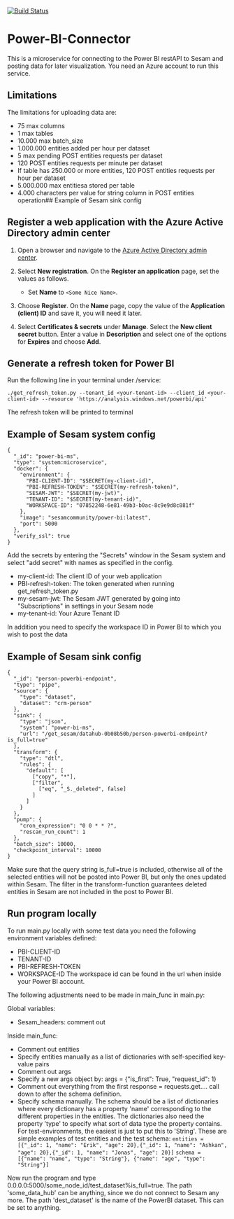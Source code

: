 [![Build Status](https://travis-ci.org/sesam-community/power-bi.svg?branch=master)](https://travis-ci.org/sesam-community/power-bi)

# Power-BI-Connector

This is a microservice for connecting to the Power BI restAPI to Sesam and posting data for later visualization.
You need an Azure account to run this service.

## Limitations
The limitations for uploading data are:
 * 75 max columns
 * 1 max tables
 * 10.000 max batch_size
 * 1.000.000 entities added per hour per dataset
 * 5 max pending POST entities requests per dataset
 * 120 POST entities requests per minute per dataset
 * If table has 250.000 or more entities, 120 POST entities requests per hour per dataset
 * 5.000.000 max entitiesa stored per table
 * 4.000 characters per value for string column in POST entities operation## Example of Sesam sink config

## Register a web application with the Azure Active Directory admin center

1. Open a browser and navigate to the [Azure Active Directory admin center](https://aad.portal.azure.com).

2. Select **New registration**. On the **Register an application** page, set the values as follows.

    - Set **Name** to `<Some Nice Name>`.

3. Choose **Register**. On the **Name** page, copy the value of the **Application (client) ID** and save it, you will need it later.

4. Select **Certificates & secrets** under **Manage**. Select the **New client secret** button. Enter a value in **Description** and select one of the options for **Expires** and choose **Add**.

## Generate a refresh token for Power BI
Run the following line in your terminal under /service:
```
./get_refresh_token.py --tenant_id <your-tenant-id> --client_id <your-client-id> --resource 'https://analysis.windows.net/powerbi/api' 
```
The refresh token will be printed to terminal

## Example of Sesam system config
```
{
  "_id": "power-bi-ms",
  "type": "system:microservice",
  "docker": {
    "environment": {
      "PBI-CLIENT-ID": "$SECRET(my-client-id)",
      "PBI-REFRESH-TOKEN": "$SECRET(my-refresh-token)",
      "SESAM-JWT": "$SECRET(my-jwt)",
      "TENANT-ID": "$SECRET(my-tenant-id)",
      "WORKSPACE-ID": "07852248-6e81-49b3-b0ac-8c9e9d8c881f"
    },
    "image": "sesamcommunity/power-bi:latest",
    "port": 5000
  },
  "verify_ssl": true
}
```
Add the secrets by entering the "Secrets" window in the Sesam system and select "add secret" with names as specified in the config. 
 * my-client-id: The client ID of your web application
 * PBI-refresh-token: The token generated when running get_refresh_token.py
 * my-sesam-jwt: The Sesam JWT generated by going into "Subscriptions" in settings in your Sesam node
 * my-tenant-id: Your Azure Tenant ID

In addition you need to specify the workspace ID in Power BI to which you wish to post the data

## Example of Sesam sink config
```
{
  "_id": "person-powerbi-endpoint",
  "type": "pipe",
  "source": {
    "type": "dataset",
    "dataset": "crm-person"
  },
  "sink": {
    "type": "json",
    "system": "power-bi-ms",
    "url": "/get_sesam/datahub-0b08b50b/person-powerbi-endpoint?is_full=true"
  },
  "transform": {
    "type": "dtl",
    "rules": {
      "default": [
        ["copy", "*"],
        ["filter",
          ["eq", "_S._deleted", false]
        ]
      ]
    }
  },
  "pump": {
    "cron_expression": "0 0 * * ?",
    "rescan_run_count": 1
  },
  "batch_size": 10000,
  "checkpoint_interval": 10000
}
```
Make sure that the query string is_full=true is included, otherwise all of the selected entities will not be posted into Power BI, but only the ones updated within Sesam. 
The filter in the transform-function guarantees deleted entities in Sesam are not included in the post to Power BI.

## Run program locally
To run main.py locally with some test data you need the following environment variables defined:
 * PBI-CLIENT-ID
 * TENANT-ID
 * PBI-REFRESH-TOKEN
 * WORKSPACE-ID
 The workspace id can be found in the url when inside your Power BI account.

The following adjustments need to be made in main_func in main.py:

Global variables:
 * Sesam_headers: comment out

Inside main_func:
 * Comment out entities
 * Specify entities manually as a list of dictionaries with self-specified key-value pairs
 * Comment out args
 * Specify a new args object by: args = {"is_first": True, "request_id": 1}
 * Comment out everything from the first response = requests.get.... call down to after the schema definition.
 * Specify schema manually. The schema should be a list of dictionaries where every dictionary has a property 'name' corresponding to the different properties in the entities. The dictionaries also need the property 'type' to specify what sort of data type the property contains. For test-environments, the easiest is just to put this to 'String'.
These are simple examples of test entities and the test schema:
```entities = [{"_id": 1, "name": "Erik", "age": 20},{"_id": 1, "name": "Ashkan", "age": 20},{"_id": 1, "name": "Jonas", "age": 20}]```
```schema = [{"name": "name", "type": "String"}, {"name": "age", "type": "String"}]``` 

Now run the program and type 0.0.0.0:5000/some_node_id/test_dataset%is_full=true.
The path 'some_data_hub' can be anything, since we do not connect to Sesam any more.
The path 'dest_dataset' is the name of the PowerBI dataset. This can be set to anything.